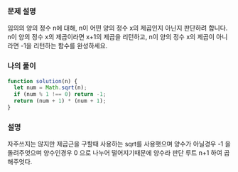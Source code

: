 ### 문제 설명

임의의 양의 정수 n에 대해, n이 어떤 양의 정수 x의 제곱인지 아닌지 판단하려 합니다.
n이 양의 정수 x의 제곱이라면 x+1의 제곱을 리턴하고, n이 양의 정수 x의 제곱이 아니라면 -1을 리턴하는 함수를 완성하세요.

### 나의 풀이

```js
function solution(n) {
  let num = Math.sqrt(n);
  if (num % 1 !== 0) return -1;
  return (num + 1) * (num + 1);
}
```

### 설명

자주쓰지는 않지만 제곱근을 구할때 사용하는 sqrt를 사용햇으며 양수가 아닐경우 -1 을 돌려주엇으며
양수인경우 0 으로 나누어 떨어지기때문에 양수라 판단 루트 n+1 하여 곱해주엇다.
